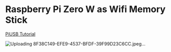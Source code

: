 # Raspberry Pi Zero W as Wifi Memory Stick

[PiUSB Tutorial](https://www.makerhacks.com/piusb-wifi-memory-stick/)

![Uploading 8F38C149-EFE9-4537-BFDF-39F99D23C6CC.jpeg…]()



